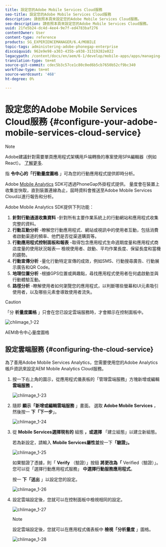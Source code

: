 ```yaml
---
title: 設定您的Adobe Mobile Services Cloud服務
seo-title: 設定您的Adobe Mobile Services Cloud服務
description: 請依照本頁來設定您的Adobe Mobile Services Cloud服務。
seo-description: 請依照本頁來設定您的Adobe Mobile Services Cloud服務。
uuid: 21fe5b24-dc4d-4ee4-9e7f-ed4783baf276
contentOwner: User
content-type: reference
products: SG_EXPERIENCEMANAGER/6.4/MOBILE
topic-tags: administering-adobe-phonegap-enterprise
discoiquuid: 962e9e98-a303-435b-a938-31319282e022
legacypath: /content/docs/en/aem/6-1/develop/mobile-apps/apps/managing-aem-mobile-apps/configure-your-adobe-phonegap-build-cloud-service1
translation-type: tm+mt
source-git-commit: cdec5b3c57ce1c80c0ed6b5cb7650b52cf9bc340
workflow-type: tm+mt
source-wordcount: '468'
ht-degree: 0%

---
```



# 設定您的Adobe Mobile Services Cloud服務 {#configure-your-adobe-mobile-services-cloud-service}

>[!NOTE]
>
>Adobe建議針對需要單頁應用程式架構用戶端轉換的專案使用SPA編輯器（例如React）。 [了解更多](/help/sites-developing/spa-overview.md).

指 **令中心的「行動量度圖格** 」可為您的行動應用程式提供即時分析。

Adobe [Mobile Analytics](https://www.adobe.com/ca/solutions/digital-analytics/mobile-web-apps-analytics.html) SDK可透過PhoneGap外掛程式提供。 量度會在裝置上收集並快取，直到裝置連線為止，屆時資料會推送至Adobe Mobile Services Cloud以進行報告和分析。

Adobe Mobile Analytics SDK提供下列功能：

1. **針對行動通道收集資料** -針對所有主要作業系統上的行動網站和應用程式收集完整的資料。
1. **行動互動分析** -瞭解您行動應用程式、網站或視訊中的使用者互動，包括消費者啟動渠道的頻率、他們是否從渠道購買等。
1. **行動應用程式控制面板和報表** -取得包含應用程式生命週期度量和應用程式商店度量的使用狀況報表— 檢視使用者、啟動、平均作業長度、保留長度和當機的趨勢。
1. **行動宣傳分析** -量化行動特定宣傳的成效，例如SMS、行動搜尋廣告、行動展示廣告和QR Code。
1. **地理位置分析** -根據GPS位置或興趣點，尋找應用程式使用者在何處啟動並與行動體驗互動。
1. **路徑分析** -瞭解使用者如何瀏覽您的應用程式，以判斷哪些螢幕和UI元素吸引使用者，以及哪些元素會導致使用者流失。

>[!CAUTION]
>
>「分 **析量度圖格** 」只會在您已設定雲端服務時，才會顯示在控制面板中。

![chlimage_1-22](assets/chlimage_1-22.png)

AEM命令中心量度圖格

## 設定雲端服務 {#configuring-the-cloud-service}

為了善用Adobe Mobile Services Analytics，您需要使用您的Adobe Analytics帳戶資訊來設定AEM Mobile Analytics Cloud服務。

1. 按一下右上角的圖示，從應用程式儀表板的「管理雲端服務」方塊新增或編輯 **雲端服務** 。

   ![chlimage_1-23](assets/chlimage_1-23.png)

1. 隨即 **顯示「新增或編輯雲端服務** 」畫面。 選取 **Adobe Mobile Services** ，然後按一 **下「下一步**」。

   ![chlimage_1-24](assets/chlimage_1-24.png)

1. 從 **Mobile Services選擇現有的** 組態 **，或選擇** 「建立組態」以建立新組態。

   若為新設定，請輸入 **Mobile Services屬性並**&#x200B;按一下&#x200B;**「驗證」。**

   ![chlimage_1-25](assets/chlimage_1-25.png)

   如果驗證了憑據，則「 **Verify** （驗證）」按鈕 **將更改為「** Verified（驗證）」。 您可以從「選擇行動應用程式服務」 **中選擇行動服務應用程式**。

   按一 **下「送出** 」以設定您的設定。

   ![chlimage_1-26](assets/chlimage_1-26.png)

1. 設定雲端設定後，您就可以在控制面板中檢視相同的設定。

   ![chlimage_1-27](assets/chlimage_1-27.png)

   >[!NOTE]
   >
   >設定雲端設定後，您就可以在應用程式儀表板中 **檢視「分析量度** 」圖格。

   ![chlimage_1-28](assets/chlimage_1-28.png)

